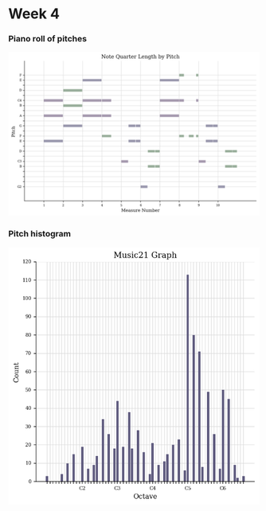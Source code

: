 # Week 4

### Piano roll of pitches 
![Piano roll of pitches](pianoroll.png)

### Pitch histogram
![Pitch histogram](pitchhistogram.png) 

